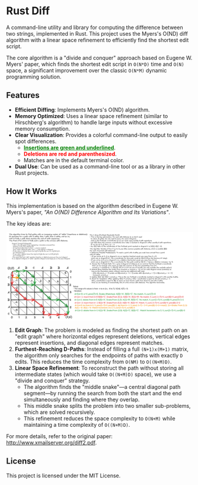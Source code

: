 # Rust Diff

A command-line utility and library for computing the difference between two strings, implemented in Rust. This project
uses the Myers's O(ND) diff algorithm with a linear space refinement to efficiently find the shortest edit script.

The core algorithm is a "divide and conquer" approach based on Eugene W. Myers' paper, which finds the shortest edit
script in `O(N*D)` time and `O(N)` space, a significant improvement over the classic `O(N*M)` dynamic programming
solution.

## Features

- **Efficient Diffing**: Implements Myers's O(ND) algorithm.
- **Memory Optimized**: Uses a linear space refinement (similar to Hirschberg's algorithm) to handle large inputs
  without excessive memory consumption.
- **Clear Visualization**: Provides a colorful command-line output to easily spot differences.
    - **<ins style="color:green;">Insertions are green and underlined</ins>**.
    - **<span style="color:red;">Deletions are red and parenthesized</span>**.
    - Matches are in the default terminal color.
- **Dual Use**: Can be used as a command-line tool or as a library in other Rust projects.

## How It Works

This implementation is based on the algorithm described in
Eugene W. Myers's paper, *"An O(ND) Difference Algorithm and Its Variations"*.

The key ideas are:

![](MYERS.png)

1. **Edit Graph**: The problem is modeled as finding the shortest path on an "edit graph" where horizontal edges
   represent deletions, vertical edges represent insertions, and diagonal edges represent matches.
2. **Furthest-Reaching D-Paths**: Instead of filling a full `(N+1)x(M+1)` matrix, the algorithm only searches for the
   endpoints of paths with exactly `D` edits. This reduces the time complexity from `O(NM)` to `O((N+M)D)`.
3. **Linear Space Refinement**: To reconstruct the path without storing all intermediate states (which would take
   `O((N+M)D)` space), we use a "divide and conquer" strategy.
    - The algorithm finds the "middle snake"—a central diagonal path segment—by running the search from both the start
      and the end simultaneously and finding where they overlap.
    - This middle snake splits the problem into two smaller sub-problems, which are solved recursively.
    - This refinement reduces the space complexity to `O(N+M)` while maintaining a time complexity of `O((N+M)D)`.

For more details, refer to the original paper: http://www.xmailserver.org/diff2.pdf.

## License

This project is licensed under the MIT License.
